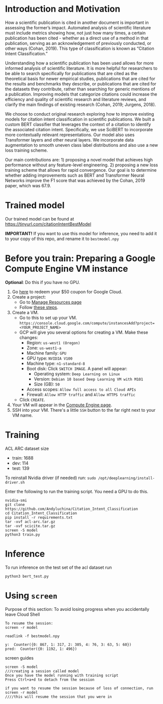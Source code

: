# Introduction and Motivation

How a scientific publication is cited in another document is important in assessing the former’s impact. Automated analysis of scientific literature must include metrics showing how, not just how many times, a certain publication has been cited - whether as a direct use of a method in that publication, serving as an acknowledgement of previously conducted, or other ways (Cohan, 2019). This type of classification is known as “Citation Intent Classification.”

Understanding how a scientific publication has been used allows for more informed analysis of scientific literature. It is more helpful for researchers to be able to search specifically for publications that are cited as the theoretical basis for newer empirical studies, publications that are cited for the results and benchmarks they describe, or publications that are cited for the datasets they contribute, rather than searching for generic mentions of a publication. Improving models that categorize citations could increase the efficiency and quality of scientific research and literature reviews, and clarify the main findings of existing research (Cohan, 2019; Jurgens, 2018).

We choose to conduct original research exploring how to improve existing models for citation intent classification in scientific publications. We built a custom BERT classifier that leverages the context of a citation to identify the associated citation intent. Specifically, we use SciBERT to incorporate more contextually relevant representations. Our model also uses Transformer layers and other neural layers. We incorporate data augmentation to smooth uneven class label distributions and also use a new loss training scheme.

Our main contributions are: 1) proposing a novel model that achieves high performance without any feature-level engineering. 2) proposing a new loss training scheme that allows for rapid convergence. Our goal is to determine whether adding improvements such as BERT and Transformer Neural Networks improve the F1 score that was achieved by the Cohan, 2019 paper, which was 67.9.


# Trained model
Our trained model can be found at https://tinyurl.com/citationIntentBestModel

**IMPORTANT!** If you want to use this model for inference, you need to add it to your copy of this repo, and rename it to `bestmodel.npy`

# Before you train: Preparing a Google Compute Engine VM instance
**Optional**: Do this if you have no GPU.
1. Go [here](https://gcp.secure.force.com/GCPEDU?cid=8qQrEkGd0H8GsvikMXIrOhFp89a11IvCa2lptANyWistTURZnoe01KKeoznU836Q/) to redeem your $50 coupon for Google Cloud.
2. Create a project:
    - Go to [Manage Resources page](https://console.cloud.google.com/cloud-resource-manager?walkthrough_id=resource-manager--create-project)
    - Follow [these steps](https://cloud.google.com/resource-manager/docs/creating-managing-projects#creating_a_project).
3. Create a VM.
    - Go to this to set up your VM. `https://console.cloud.google.com/compute/instancesAdd?project=<YOUR_PROJECT_NAME>`
    - GCP will give you several options for creating a VM. Make these changes:
        - Region: `us-west1 (Oregon)`
        - Zone: `us-west1-a`
        - Machine family: `GPU`
        - GPU type: `NVIDIA V100`
        - Machine type: `n1-standard-8`
        - Boot disk: Click `SWITCH IMAGE`. A panel will appear:
            - Operating system: `Deep Learning on Linux`
            - Version: `Debian 10 based Deep Learning VM with M101`
            - Size (GB): `50`
        - Access scopes: `Allow full access to all Cloud APIs`
        - Firewall: `Allow HTTP traffic` and `Allow HTTPS traffic`
    - Click `CREATE`.
4. Your VM will appear in the [Compute Engine page](https://console.cloud.google.com/compute/instances).
5. SSH into your VM. There's a little `SSH` button to the far right next to your VM name.

# Training
ACL ARC dataset size
- train: 1688
- dev: 114
- test: 139

To reinstall Nvidia driver (if needed) run:
`sudo /opt/deeplearning/install-driver.sh`

Enter the following to run the training script. You need a GPU to do this.
```
nvidia-smi
git clone https://github.com/Andyluchina/Citation_Intent_Classification
cd Citation_Intent_Classification
pip install -r requirements.txt
tar -xvf acl-arc.tar.gz 
tar -xvf scicite.tar.gz 
screen -S model
python3 train.py
```
# Inference
To run inference on the test set of the acl dataset run
```
python3 bert_test.py
```

# Using `screen`
Purpose of this section: To avoid losing progress when you accidentally leave Cloud Shell
```
To resume the session:
screen -r model 

readlink -f bestmodel.npy

y:  Counter({0: 867, 1: 317, 2: 305, 4: 76, 3: 63, 5: 60})
pred:  Counter({0: 1192, 1: 496})
```

screen guides
```
screen -S model 
///creating a session called model
Once you have the model running with training script
Press Ctrl+a+d to detach from the session

if you want to resume the session because of loss of connection, run
screen -r model 
////this will resume the session that you were in
```

